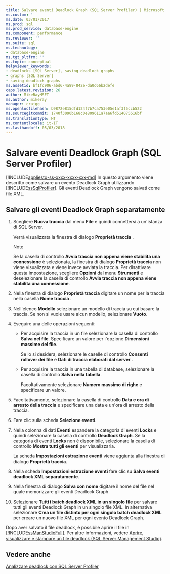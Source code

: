 ```yaml
---
title: Salvare eventi Deadlock Graph (SQL Server Profiler) | Microsoft Docs
ms.custom: ''
ms.date: 03/01/2017
ms.prod: sql
ms.prod_service: database-engine
ms.component: performance
ms.reviewer: ''
ms.suite: sql
ms.technology:
- database-engine
ms.tgt_pltfrm: ''
ms.topic: conceptual
helpviewer_keywords:
- deadlocks [SQL Server], saving deadlock graphs
- graphs [SQL Server]
- saving deadlock graphs
ms.assetid: bf1fc906-abd6-4a89-842e-da0d66b2defe
caps.latest.revision: 26
author: MikeRayMSFT
ms.author: mikeray
manager: craigg
ms.openlocfilehash: b9872e815dfd124f7b7ca753e05e1af3f5ccb522
ms.sourcegitcommit: 1740f3090b168c0e809611a7aa6fd514075616bf
ms.translationtype: HT
ms.contentlocale: it-IT
ms.lasthandoff: 05/03/2018
---
```

# <a name="save-deadlock-graphs-sql-server-profiler"></a>Salvare eventi Deadlock Graph (SQL Server Profiler)
[!INCLUDE[appliesto-ss-xxxx-xxxx-xxx-md](../../includes/appliesto-ss-xxxx-xxxx-xxx-md.md)]
  In questo argomento viene descritto come salvare un evento Deadlock Graph utilizzando [!INCLUDE[ssSqlProfiler](../../includes/sssqlprofiler-md.md)]. Gli eventi Deadlock Graph vengono salvati come file XML.  
  
## <a name="save-deadlock-graph-events-separately"></a>Salvare gli eventi Deadlock Graph separatamente  
  
1. Scegliere **Nuova traccia** dal menu **File** e quindi connettersi a un'istanza di SQL Server.  
  
     Verrà visualizzata la finestra di dialogo **Proprietà traccia** .  
  
    > [!NOTE]  
    >  Se la casella di controllo **Avvia traccia non appena viene stabilita una connessione** è selezionata, la finestra di dialogo **Proprietà traccia** non viene visualizzata e viene invece avviata la traccia. Per disattivare questa impostazione, scegliere **Opzioni** dal menu **Strumenti** e deselezionare la casella di controllo **Avvia traccia non appena viene stabilita una connessione**.  
  
2. Nella finestra di dialogo **Proprietà traccia** digitare un nome per la traccia nella casella **Nome traccia** .  
  
3. Nell'elenco **Modello** selezionare un modello di traccia su cui basare la traccia. Se non si vuole usare alcun modello, selezionare **Vuoto**.  
  
4. Eseguire una delle operazioni seguenti:  
  
    -   Per acquisire la traccia in un file selezionare la casella di controllo **Salva nel file**. Specificare un valore per l'opzione **Dimensioni massime del file**.  
  
         Se lo si desidera, selezionare le caselle di controllo **Consenti rollover dei file** e **Dati di traccia elaborati dal server** . 
  
    -   Per acquisire la traccia in una tabella di database, selezionare la casella di controllo **Salva nella tabella**.  
  
         Facoltativamente selezionare **Numero massimo di righe** e specificare un valore.  
  
5. Facoltativamente, selezionare la casella di controllo **Data e ora di arresto della traccia** e specificare una data e un'ora di arresto della traccia. 
  
6. Fare clic sulla scheda **Selezione eventi**.  
  
7. Nella colonna di dati **Eventi** espandere la categoria di eventi **Locks** e quindi selezionare la casella di controllo **Deadlock Graph**. Se la categoria di eventi **Locks** non è disponibile, selezionare la casella di controllo **Mostra tutti gli eventi** per visualizzarla.  
  
     La scheda **Impostazioni estrazione eventi** viene aggiunta alla finestra di dialogo **Proprietà traccia**.  
  
8. Nella scheda **Impostazioni estrazione eventi** fare clic su **Salva eventi deadlock XML separatamente**.  
  
9. Nella finestra di dialogo **Salva con nome** digitare il nome del file nel quale memorizzare gli eventi Deadlock Graph.  
  
10. Selezionare **Tutti i batch deadlock XML in un singolo file** per salvare tutti gli eventi Deadlock Graph in un singolo file XML. In alternativa selezionare **Crea un file distinto per ogni singolo batch deadlock XML** per creare un nuovo file XML per ogni evento Deadlock Graph.  
  
 Dopo aver salvato il file deadlock, è possibile aprire il file in [!INCLUDE[ssManStudioFull](../../includes/ssmanstudiofull-md.md)]. Per altre informazioni, vedere [Aprire, visualizzare e stampare un file deadlock &#40;SQL Server Management Studio&#41;](../../relational-databases/performance/open-view-and-print-a-deadlock-file-sql-server-management-studio.md).  
  
## <a name="see-also"></a>Vedere anche  
 [Analizzare deadlock con SQL Server Profiler](../../tools/sql-server-profiler/analyze-deadlocks-with-sql-server-profiler.md)  
  
  
